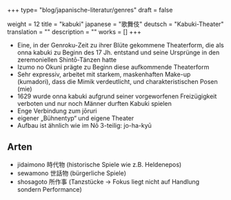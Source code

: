 +++
type= "blog/japanische-literatur/genres"
draft = false

weight = 12
title = "kabuki"
japanese = "歌舞伎"
deutsch = "Kabuki-Theater"
translation = ""
description = ""
works = []
+++

- Eine, in der Genroku-Zeit zu ihrer Blüte gekommene Theaterform, die als onna kabuki zu Beginn des 17 Jh. entstand und seine Ursprünge in den zeremoniellen Shintō-Tänzen hatte
- Izumo no Okuni prägte zu Beginn diese aufkommende Theaterform
- Sehr expressiv, arbeitet mit starkem, maskenhaften Make-up (kumadori), dass die Mimik verdeutlicht, und charakteristischen Posen (mie)
- 1629 wurde onna kabuki aufgrund seiner vorgeworfenen Freizügigkeit verboten und nur noch Männer durften Kabuki spielen
- Enge Verbindung zum jōruri
- eigener „Bühnentyp“ und eigene Theater
- Aufbau ist ähnlich wie im Nō 3-teilig: jo-ha-kyū

## Arten

- jidaimono 時代物 (historische Spiele wie z.B. Heldenepos)
- sewamono 世話物 (bürgerliche Spiele)
- shosagoto 所作事 (Tanzstücke -> Fokus liegt nicht auf Handlung sondern Performance)

<!--TODO: Bild Bühne-->
